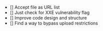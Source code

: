 - [] Accept file as URL list
- [] Just check for XXE vulnerability flag
- [] Improve code design and structure
- [] Find a way to bypass upload restrictions